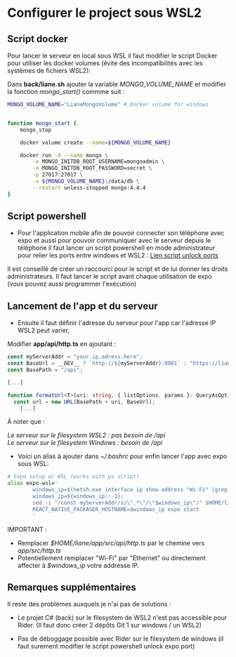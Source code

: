 # Configurer le project sous WSL2

## Script docker

Pour lancer le serveur en local sous WSL il faut modifier le script Docker pour utiliser les docker volumes (évite des incompatibilités avec les systèmes de fichiers WSL2):

Dans **back/liane.sh** ajouter la variable *MONGO_VOLUME_NAME* et modifier la fonction *mongo_start()* commme suit :

```sh
MONGO_VOLUME_NAME="LianeMongoVolume" # Docker volume for windows


function mongo_start {
    mongo_stop

    docker volume create --name=${MONGO_VOLUME_NAME}

    docker run -d --name mongo \
        -e MONGO_INITDB_ROOT_USERNAME=mongoadmin \
        -e MONGO_INITDB_ROOT_PASSWORD=secret \
        -p 27017:27017 \
        -v ${MONGO_VOLUME_NAME}:/data/db \
        --restart unless-stopped mongo:4.4.4
}
```

## Script powershell

- Pour l'application mobile afin de pouvoir connecter son téléphone avec expo et aussi pour pouvoir communiquer avec le serveur depuis le téléphone il faut lancer un script powershell en mode administrateur pour relier les ports entre windows et WSL2 : [Lien script unlock ports](unlock_expo_ports.ps1)

Il est conseillé de créer un raccourci pour le script et de lui donner les droits administrateurs.
Il faut lancer le script avant chaque utilisation de expo (vous pouvez aussi programmer l'exécution)  

   
## Lancement de l'app et du serveur 

- Ensuite il faut définir l'adresse du serveur pour l'app car l'adresse IP WSL2 peut varier,

Modifier **app/api/http.ts** en ajoutant :

```typescript
const myServerAddr = "your.ip.adress.here";
const BaseUrl = __DEV__ ? `http://${myServerAddr}:8081` : "https://liane.gjini.co";
const BasePath = "/api";

[...]

function formatUrl<T>(uri: string, { listOptions, params }: QueryAsOptions<T>) {
  const url = new URL(BasePath + uri, BaseUrl);
	[...]
```
À noter que :

*Le serveur sur le filesystem WSL2 : pas besoin de /api  
Le serveur sur le filesystem Windows : besoin de /api*



- Voici un alias à ajouter dans *~/.bashrc* pour enfin lancer l'app avec expo sous WSL:

```sh
# Expo setup w/ WSL (works with ps script)
alias expo-wsl='
        windows_ip=$(netsh.exe interface ip show address "Wi-Fi" |grep "IP" |tr -s " "| cut -d " " -f 4);
        windows_ip=${windows_ip::-1};
        sed -i "/const myServerAddr/s/\".*\"/\"$windows_ip\"/" $HOME/liane/app/src/api/http.ts;
        REACT_NATIVE_PACKAGER_HOSTNAME=$windows_ip expo start
        '
```
IMPORTANT : 
- Remplacer *$HOME/liane/app/src/api/http.ts* par le chemine vers *app/src/http.ts*
- Potentiellement remplacer "Wi-Fi" par "Ethernet" ou directement affecter à *$windows_ip* votre addresse IP.

## Remarques supplémentaires

Il reste des problèmes auxquels je n'ai pas de solutions :

- Le projet C# (back) sur le filesystem de WSL2 n'est pas accessible pour Rider.
  (Il faut donc créer 2 dépôts Git 1 sur windows / un WSL2)

- Pas de déboggage possible avec Rider sur le filesystem de windows (il faut surement modifier le script powershell unlock expo port)